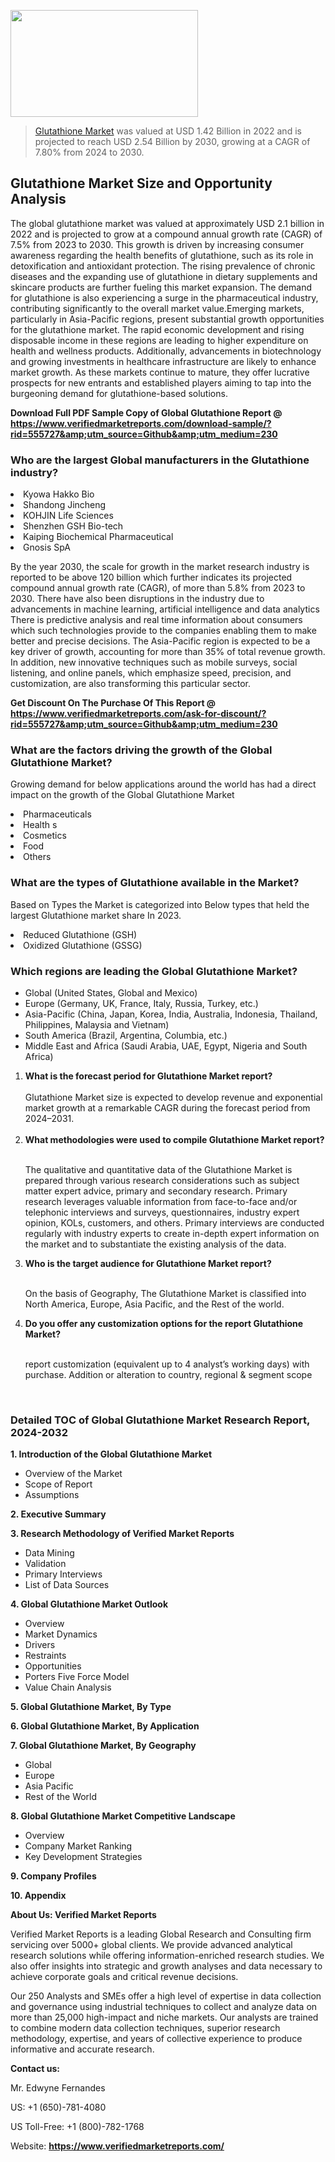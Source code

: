 <img src="https://ffe5etoiles.com/wp-content/uploads/2024/12/MST1-300x171.png" alt="" width="300" height="171" class="alignnone size-medium wp-image-20088" /><blockquote><p><p><a href="https://www.verifiedmarketreports.com/download-sample/?rid=555727&utm_source=Github&utm_medium=230" target="_blank">Glutathione Market</a> was valued at USD 1.42 Billion in 2022 and is projected to reach USD 2.54 Billion by 2030, growing at a CAGR of 7.80% from 2024 to 2030.</p></blockquote><p><h2>Glutathione Market Size and Opportunity Analysis</h2>The global glutathione market was valued at approximately USD 2.1 billion in 2022 and is projected to grow at a compound annual growth rate (CAGR) of 7.5% from 2023 to 2030. This growth is driven by increasing consumer awareness regarding the health benefits of glutathione, such as its role in detoxification and antioxidant protection. The rising prevalence of chronic diseases and the expanding use of glutathione in dietary supplements and skincare products are further fueling this market expansion. The demand for glutathione is also experiencing a surge in the pharmaceutical industry, contributing significantly to the overall market value.Emerging markets, particularly in Asia-Pacific regions, present substantial growth opportunities for the glutathione market. The rapid economic development and rising disposable income in these regions are leading to higher expenditure on health and wellness products. Additionally, advancements in biotechnology and growing investments in healthcare infrastructure are likely to enhance market growth. As these markets continue to mature, they offer lucrative prospects for new entrants and established players aiming to tap into the burgeoning demand for glutathione-based solutions.</p><p class=""><strong>Download Full PDF Sample Copy of Global Glutathione Report @ <a href="https://www.verifiedmarketreports.com/download-sample/?rid=555727&amp;utm_source=Github&amp;utm_medium=230" target="_blank">https://www.verifiedmarketreports.com/download-sample/?rid=555727&amp;utm_source=Github&amp;utm_medium=230</a></strong></p><h3 id="" class="">Who are the largest Global manufacturers in the Glutathione industry?</h3><p><li>Kyowa Hakko Bio</li><li> Shandong Jincheng</li><li> KOHJIN Life Sciences</li><li> Shenzhen GSH Bio-tech</li><li> Kaiping Biochemical Pharmaceutical</li><li> Gnosis SpA</li></p><div class=""><div class="" dir="" data-message-author-role="" data-message-id="" data-message-model-slug=""><div class=""><div class=""><div class=""><div class="" dir="" data-message-author-role="" data-message-id="" data-message-model-slug=""><div class=""><div class=""><p>By the year 2030, the scale for growth in the market research industry is reported to be above 120 billion which further indicates its projected compound annual growth rate (CAGR), of more than 5.8% from 2023 to 2030. There have also been disruptions in the industry due to advancements in machine learning, artificial intelligence and data analytics There is predictive analysis and real time information about consumers which such technologies provide to the companies enabling them to make better and precise decisions. The Asia-Pacific region is expected to be a key driver of growth, accounting for more than 35% of total revenue growth. In addition, new innovative techniques such as mobile surveys, social listening, and online panels, which emphasize speed, precision, and customization, are also transforming this particular sector.</p><p><strong>Get Discount On The Purchase Of This Report @&nbsp; <a href="https://www.verifiedmarketreports.com/ask-for-discount/?rid=555727&amp;utm_source=Github&amp;utm_medium=230" target="_blank">https://www.verifiedmarketreports.com/ask-for-discount/?rid=555727&amp;utm_source=Github&amp;utm_medium=230</a></strong></p></div></div></div></div></div></div></div></div><h3 id="" class="">What are the factors driving the growth of the Global Glutathione Market?</h3><p id="" class="">Growing demand for below applications around the world has had a direct impact on the growth of the Global Glutathione Market</p><p id="" class=""><li>Pharmaceuticals</li><li> Health s</li><li> Cosmetics</li><li> Food</li><li> Others</li></p><h3 id="" class="">What are the types of Glutathione available in the Market?</h3><p id="" class="">Based on Types the Market is categorized into Below types that held the largest Glutathione market share In 2023.</p><p id="" class=""><li>Reduced Glutathione (GSH)</li><li> Oxidized Glutathione (GSSG)</li></p><h3 id="" class="">Which regions are leading the Global Glutathione Market?</h3><ul><li>Global (United States, Global and Mexico)</li><li>Europe (Germany, UK, France, Italy, Russia, Turkey, etc.)</li><li>Asia-Pacific (China, Japan, Korea, India, Australia, Indonesia, Thailand, Philippines, Malaysia and Vietnam)</li><li>South America (Brazil, Argentina, Columbia, etc.)</li><li>Middle East and Africa (Saudi Arabia, UAE, Egypt, Nigeria and South Africa)</li></ul><p><ol><li><strong>What is the forecast period for Glutathione Market report?<br /></strong><br /><span data-sheets-root="1" data-sheets-value="{&quot;1&quot;:2,&quot;2&quot;:&quot;XXXX size is expected to develop revenue and exponential market growth at a remarkable CAGR during the forecast period from 2024&ndash;2030.&quot;}" data-sheets-userformat="{&quot;2&quot;:12674,&quot;4&quot;:{&quot;1&quot;:2,&quot;2&quot;:16776960},&quot;10&quot;:2,&quot;11&quot;:0,&quot;15&quot;:&quot;Arial&quot;,&quot;16&quot;:12}">Glutathione Market size is expected to develop revenue and exponential market growth at a remarkable CAGR during the forecast period from 2024&ndash;2031.</span><br /><br /></li><li><strong>What methodologies were used to compile Glutathione Market report?<br /><br /></strong><p>The qualitative and quantitative data of the&nbsp;Glutathione Market is prepared through various research considerations such as subject matter expert advice, primary and secondary research. Primary research leverages valuable information from face-to-face and/or telephonic interviews and surveys, questionnaires, industry expert opinion, KOLs, customers, and others. Primary interviews are conducted regularly with industry experts to create in-depth expert information on the market and to substantiate the existing analysis of the data.&nbsp;</p></li><li><strong>Who is the target audience for Glutathione Market report?<br /><br /></strong><p>On the basis of Geography, The&nbsp;Glutathione Market is classified into North America, Europe, Asia Pacific, and the Rest of the world.</p></li><li><strong>Do you offer any customization options for the report Glutathione Market?<br /><br /></strong><p>report customization (equivalent up to 4 analyst&rsquo;s working days) with purchase. Addition or alteration to country, regional &amp; segment scope</p><p>&nbsp;</p></li></ol></p><h3 id="" class="">Detailed TOC of Global Glutathione Market Research Report, 2024-2032</h3><p id="" class=""><strong>1. Introduction of the Global Glutathione Market</strong></p><ul><li>Overview of the Market</li><li>Scope of Report</li><li>Assumptions</li></ul><p id="" class=""><strong>2. Executive Summary</strong></p><p id="" class=""><strong>3. Research Methodology of&nbsp;Verified Market Reports</strong></p><ul><li>Data Mining</li><li>Validation</li><li>Primary Interviews</li><li>List of Data Sources</li></ul><p id="" class=""><strong>4. Global Glutathione Market Outlook</strong></p><ul><li>Overview</li><li>Market Dynamics</li><li>Drivers</li><li>Restraints</li><li>Opportunities</li><li>Porters Five Force Model</li><li>Value Chain Analysis</li></ul><p id="" class=""><strong>5. Global Glutathione Market, By&nbsp;Type</strong></p><p id="" class=""><strong>6. Global Glutathione Market, By Application</strong></p><p id="" class=""><strong>7. Global Glutathione Market, By Geography</strong></p><ul><li>Global</li><li>Europe</li><li>Asia Pacific</li><li>Rest of the World</li></ul><p id="" class=""><strong>8. Global Glutathione Market Competitive Landscape</strong></p><ul><li>Overview</li><li>Company Market Ranking</li><li>Key Development Strategies</li></ul><p id="" class=""><strong>9. Company Profiles</strong></p><p id="" class=""><strong>10. Appendix</strong></p><p id="" class=""><strong>About Us: Verified Market Reports</strong></p><p id="" class="">Verified Market Reports is a leading Global Research and Consulting firm servicing over 5000+ global clients. We provide advanced analytical research solutions while offering information-enriched research studies. We also offer insights into strategic and growth analyses and data necessary to achieve corporate goals and critical revenue decisions.</p><p id="" class="">Our 250 Analysts and SMEs offer a high level of expertise in data collection and governance using industrial techniques to collect and analyze data on more than 25,000 high-impact and niche markets. Our analysts are trained to combine modern data collection techniques, superior research methodology, expertise, and years of collective experience to produce informative and accurate research.</p><p id="" class=""><strong>Contact us:</strong></p><p id="" class="">Mr. Edwyne Fernandes</p><p id="" class="">US: +1 (650)-781-4080</p><p id="" class="">US Toll-Free: +1 (800)-782-1768</p><p id="" class="">Website: <a target="" data-test-app-aware-link=""><strong>https://www.verifiedmarketreports.com/</strong></a></p>
